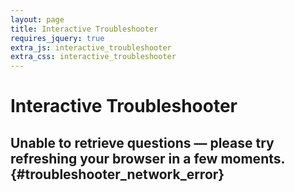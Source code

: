 ```yaml
---
layout: page
title: Interactive Troubleshooter
requires_jquery: true
extra_js: interactive_troubleshooter
extra_css: interactive_troubleshooter
---
```


# Interactive Troubleshooter

<div id="troubleshooter"></div>
<a id="reset-btn-at-top" style="display: none;" href="">Troubleshoot another issue</a>

## Unable to retrieve questions &mdash; please try refreshing your browser in a few moments. {#troubleshooter_network_error}

<script type="text/javascript">
    var ROOT_URL = '{{ site.baseurl }}';
    var TroubleshooterDataURL = '{{ site.baseurl }}/resources/troubleshooter/data.json';
</script>
